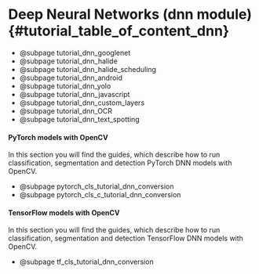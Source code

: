 Deep Neural Networks (dnn module) {#tutorial_table_of_content_dnn}
=====================================

-   @subpage tutorial_dnn_googlenet
-   @subpage tutorial_dnn_halide
-   @subpage tutorial_dnn_halide_scheduling
-   @subpage tutorial_dnn_android
-   @subpage tutorial_dnn_yolo
-   @subpage tutorial_dnn_javascript
-   @subpage tutorial_dnn_custom_layers
-   @subpage tutorial_dnn_OCR
-   @subpage tutorial_dnn_text_spotting

#### PyTorch models with OpenCV
In this section you will find the guides, which describe how to run classification, segmentation and detection PyTorch DNN models with OpenCV.
-   @subpage pytorch_cls_tutorial_dnn_conversion
-   @subpage pytorch_cls_c_tutorial_dnn_conversion

#### TensorFlow models with OpenCV
In this section you will find the guides, which describe how to run classification, segmentation and detection TensorFlow DNN models with OpenCV.
-   @subpage tf_cls_tutorial_dnn_conversion
